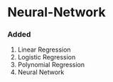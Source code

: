 # Neural-Network
 
 ### Added
 1. Linear Regression
 2. Logistic Regression
 3. Polynomial Regression
 4. Neural Network


